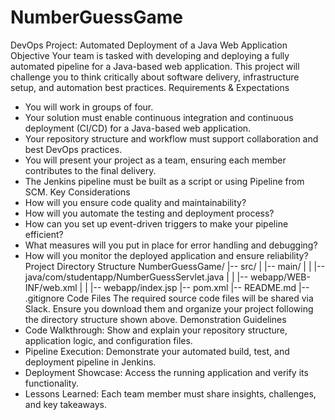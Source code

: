 # NumberGuessGame
DevOps Project: Automated Deployment of a Java Web Application
Objective
Your team is tasked with developing and deploying a fully automated pipeline for a Java-based web
application. This project will challenge you to think critically about software delivery, infrastructure
setup, and automation best practices.
Requirements & Expectations
- You will work in groups of four.
- Your solution must enable continuous integration and continuous deployment (CI/CD) for a
Java-based web application.
- Your repository structure and workflow must support collaboration and best DevOps practices.
- You will present your project as a team, ensuring each member contributes to the final delivery.
- The Jenkins pipeline must be built as a script or using Pipeline from SCM.
Key Considerations
- How will you ensure code quality and maintainability?
- How will you automate the testing and deployment process?
- How can you set up event-driven triggers to make your pipeline efficient?
- What measures will you put in place for error handling and debugging?
- How will you monitor the deployed application and ensure reliability?
Project Directory Structure
NumberGuessGame/
|-- src/
| |-- main/
| | |-- java/com/studentapp/NumberGuessServlet.java
| | |-- webapp/WEB-INF/web.xml
| | |-- webapp/index.jsp
|-- pom.xml
|-- README.md
|-- .gitignore
Code Files
The required source code files will be shared via Slack. Ensure you download them and organize
your project following the directory structure shown above.
Demonstration Guidelines
- Code Walkthrough: Show and explain your repository structure, application logic, and configuration
files.
- Pipeline Execution: Demonstrate your automated build, test, and deployment pipeline in Jenkins.
- Deployment Showcase: Access the running application and verify its functionality.
- Lessons Learned: Each team member must share insights, challenges, and key takeaways.
